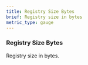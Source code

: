 ```yaml
---
title: Registry Size Bytes
brief: Registry size in bytes
metric_type: gauge
---
```

### Registry Size Bytes

Registry size in bytes.
